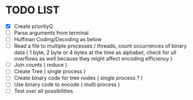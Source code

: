 # TODO LIST

- [X] Create priorityQ
- [ ] Parse arguments from terminal
- [ ] Huffman Coding/Decoding as below
- [ ] Read a file to multiple processes / threads, count occurrences of binary data ( 1 byte, 2 byte or 4 bytes at the time as alphabet, check for ull overflows as well because they might affect encoding efficiency )
- [ ] Join counts ( reduce )
- [ ] Create Tree ( single process )
- [ ] Create binary code for tree nodes ( single process ? )
- [ ] Use binary code to encode ( multi process )
- [ ] Test over all possibilities